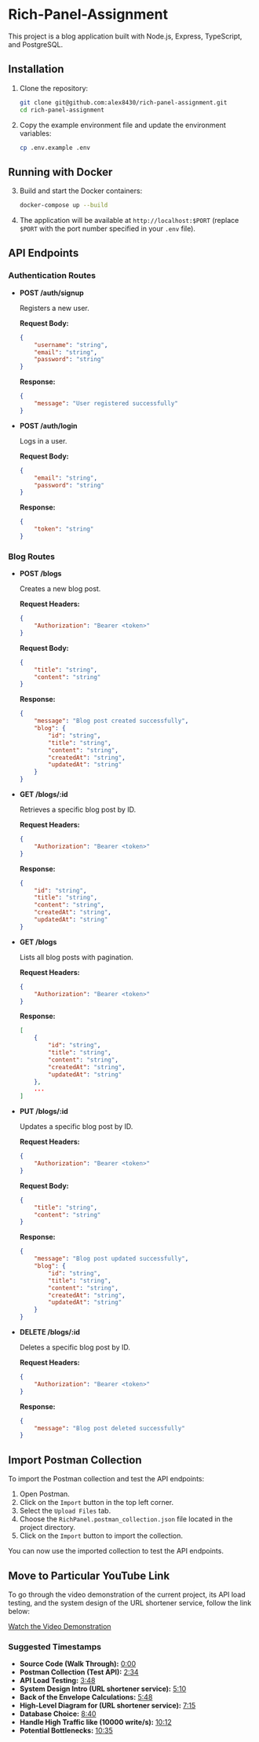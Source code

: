 # Rich-Panel-Assignment

This project is a blog application built with Node.js, Express, TypeScript, and PostgreSQL.


## Installation

1. Clone the repository:

    ```sh
    git clone git@github.com:alex8430/rich-panel-assignment.git
    cd rich-panel-assignment
    ```

2. Copy the example environment file and update the environment variables:

    ```sh
    cp .env.example .env

## Running with Docker

3. Build and start the Docker containers:

    ```sh
    docker-compose up --build
    ```

2. The application will be available at `http://localhost:$PORT` (replace `$PORT` with the port number specified in your `.env` file).

## API Endpoints

### Authentication Routes

- **POST /auth/signup**

    Registers a new user.

    **Request Body:**
    ```json
    {
        "username": "string",
        "email": "string",
        "password": "string"
    }
    ```

    **Response:**
    ```json
    {
        "message": "User registered successfully"
    }
    ```

- **POST /auth/login**

    Logs in a user.

    **Request Body:**
    ```json
    {
        "email": "string",
        "password": "string"
    }
    ```

    **Response:**
    ```json
    {
        "token": "string"
    }
    ```

### Blog Routes

- **POST /blogs**

    Creates a new blog post.

    **Request Headers:**
    ```json
    {
        "Authorization": "Bearer <token>"
    }
    ```

    **Request Body:**
    ```json
    {
        "title": "string",
        "content": "string"
    }
    ```

    **Response:**
    ```json
    {
        "message": "Blog post created successfully",
        "blog": {
            "id": "string",
            "title": "string",
            "content": "string",
            "createdAt": "string",
            "updatedAt": "string"
        }
    }
    ```

- **GET /blogs/:id**

    Retrieves a specific blog post by ID.

    **Request Headers:**
    ```json
    {
        "Authorization": "Bearer <token>"
    }
    ```

    **Response:**
    ```json
    {
        "id": "string",
        "title": "string",
        "content": "string",
        "createdAt": "string",
        "updatedAt": "string"
    }
    ```

- **GET /blogs**

    Lists all blog posts with pagination.

    **Request Headers:**
    ```json
    {
        "Authorization": "Bearer <token>"
    }
    ```

    **Response:**
    ```json
    [
        {
            "id": "string",
            "title": "string",
            "content": "string",
            "createdAt": "string",
            "updatedAt": "string"
        },
        ...
    ]
    ```

- **PUT /blogs/:id**

    Updates a specific blog post by ID.

    **Request Headers:**
    ```json
    {
        "Authorization": "Bearer <token>"
    }
    ```

    **Request Body:**
    ```json
    {
        "title": "string",
        "content": "string"
    }
    ```

    **Response:**
    ```json
    {
        "message": "Blog post updated successfully",
        "blog": {
            "id": "string",
            "title": "string",
            "content": "string",
            "createdAt": "string",
            "updatedAt": "string"
        }
    }
    ```

- **DELETE /blogs/:id**

    Deletes a specific blog post by ID.

    **Request Headers:**
    ```json
    {
        "Authorization": "Bearer <token>"
    }
    ```

    **Response:**
    ```json
    {
        "message": "Blog post deleted successfully"
    }
    ```

## Import Postman Collection

To import the Postman collection and test the API endpoints:

1. Open Postman.
2. Click on the `Import` button in the top left corner.
3. Select the `Upload Files` tab.
4. Choose the `RichPanel.postman_collection.json` file located in the project directory.
5. Click on the `Import` button to import the collection.

You can now use the imported collection to test the API endpoints.

## Move to Particular YouTube Link

To go through the video demonstration of the current project, its API load testing, and the system design of the URL shortener service, follow the link below:

[Watch the Video Demonstration](https://youtu.be/OCjWgKklYog)

### Suggested Timestamps

- **Source Code (Walk Through):** [0:00](https://youtu.be/OCjWgKklYog?t=0)
- **Postman Collection (Test API):** [2:34](https://youtu.be/OCjWgKklYog?t=154)
- **API Load Testing:** [3:48](https://youtu.be/OCjWgKklYog?t=228)
- **System Design Intro (URL shortener service):** [5:10](https://youtu.be/OCjWgKklYog?t=310)
- **Back of the Envelope Calculations:** [5:48](https://youtu.be/OCjWgKklYog?t=348)
- **High-Level Diagram for (URL shortener service):** [7:15](https://youtu.be/OCjWgKklYog?t=435)
- **Database Choice:** [8:40](https://youtu.be/OCjWgKklYog?t=520)
- **Handle High Traffic like (10000 write/s):** [10:12](https://youtu.be/OCjWgKklYog?t=612)
- **Potential Bottlenecks:** [10:35](https://youtu.be/OCjWgKklYog?t=635)